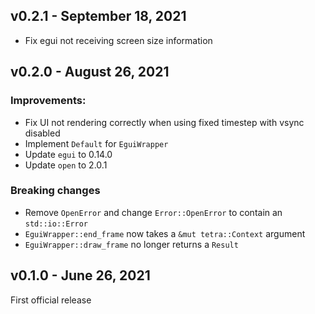 ## v0.2.1 - September 18, 2021

- Fix egui not receiving screen size information

## v0.2.0 - August 26, 2021

### Improvements:

- Fix UI not rendering correctly when using fixed timestep
with vsync disabled
- Implement `Default` for `EguiWrapper`
- Update `egui` to 0.14.0
- Update `open` to 2.0.1

### Breaking changes

- Remove `OpenError` and change `Error::OpenError` to contain
an `std::io::Error`
- `EguiWrapper::end_frame` now takes a `&mut tetra::Context`
argument
- `EguiWrapper::draw_frame` no longer returns a `Result`

## v0.1.0 - June 26, 2021

First official release
